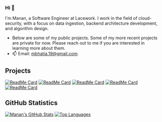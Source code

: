 ### Hi 👋
I'm Manan, a Software Engineer at Lacework. I work in the field of cloud-security, with a focus on data ingestion, backend architecture development, and algorithm design.
- Below are some of my public projects. Some of my more recent projects are private for now. Please reach out to me if you are interested in learning more about them.
- 📫 Email: mbhatia.19@gmail.com.

## Projects

[![ReadMe Card](https://github-readme-stats.vercel.app/api/pin/?username=Manan-Bhatia-0&repo=Modus.ai&theme=tokyonight)](https://github.com/Manan-Bhatia-0/Modus.ai)
[![ReadMe Card](https://github-readme-stats.vercel.app/api/pin/?username=Manan-Bhatia-0&repo=data-structs-and-algorithms&theme=tokyonight)](https://github.com/Manan-Bhatia-0/data-structs-and-algorithms)
[![ReadMe Card](https://github-readme-stats.vercel.app/api/pin/?username=Manan-Bhatia-0&repo=right-leaning-red-black-tree&theme=tokyonight)](https://github.com/Manan-Bhatia-0/right-leaning-red-black-tree)
[![ReadMe Card](https://github-readme-stats.vercel.app/api/pin/?username=Manan-Bhatia-0&repo=airport-management-system&theme=tokyonight)](https://github.com/Manan-Bhatia-0/airport-management-system)
[![ReadMe Card](https://github-readme-stats.vercel.app/api/pin/?username=sferia003&repo=ctracr&theme=tokyonight)](https://github.com/sferia003/ctracr)

## GitHub Statistics

[![Manan's GitHub Stats](https://github-readme-stats.vercel.app/api?username=Manan-Bhatia-0&theme=tokyonight&count_private=true&show_icons=true&include_all_commits&hide=prs)](https://github.com/Manan-Bhatia-0)
[![Top Languages](https://github-readme-stats.vercel.app/api/top-langs/?username=Manan-Bhatia-0&theme=tokyonight&exclude_repo=data-structs-and-algorithms&layout=compact&card_width=290)](https://github.com/Manan-Bhatia-0)



<!--
**Manan-Bhatia-0/Manan-Bhatia-0** is a ✨ _special_ ✨ repository because its `README.md` (this file) appears on your GitHub profile.
###### readme stats(display cards) credits: https://github.com/anuraghazra/github-readme-stats
Here are some ideas to get you started:

- 🔭 I’m currently working on ...
- 🌱 I’m currently learning ...
- 👯 I’m looking to collaborate on ...
- 🤔 I’m looking for help with ...
- 💬 Ask me about ...
- 📫 How to reach me: ...
- 😄 Pronouns: ...
- ⚡ Fun fact: ...
-->
